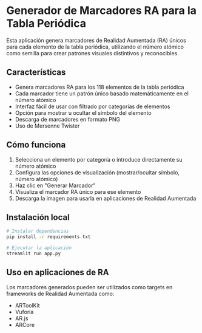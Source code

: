 # Generador de Marcadores RA para la Tabla Periódica

Esta aplicación genera marcadores de Realidad Aumentada (RA) únicos para cada elemento de la tabla periódica, utilizando el número atómico como semilla para crear patrones visuales distintivos y reconocibles.

## Características

- Genera marcadores RA para los 118 elementos de la tabla periódica
- Cada marcador tiene un patrón único basado matemáticamente en el número atómico
- Interfaz fácil de usar con filtrado por categorías de elementos
- Opción para mostrar u ocultar el símbolo del elemento
- Descarga de marcadores en formato PNG
- Uso de Mersenne Twister

## Cómo funciona

1. Selecciona un elemento por categoría o introduce directamente su número atómico
2. Configura las opciones de visualización (mostrar/ocultar símbolo, número atómico)
3. Haz clic en "Generar Marcador"
4. Visualiza el marcador RA único para ese elemento
5. Descarga la imagen para usarla en aplicaciones de Realidad Aumentada

## Instalación local

```bash
# Instalar dependencias
pip install -r requirements.txt

# Ejecutar la aplicación
streamlit run app.py
```

## Uso en aplicaciones de RA

Los marcadores generados pueden ser utilizados como targets en frameworks de Realidad Aumentada como:

- ARToolKit
- Vuforia
- AR.js
- ARCore